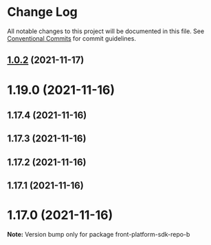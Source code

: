 # Change Log

All notable changes to this project will be documented in this file.
See [Conventional Commits](https://conventionalcommits.org) for commit guidelines.

## [1.0.2](https://github.com/maksym-leichenko/front-platform-repo-b/compare/v1.0.1...v1.0.2) (2021-11-17)



# 1.19.0 (2021-11-16)



## 1.17.4 (2021-11-16)



## 1.17.3 (2021-11-16)



## 1.17.2 (2021-11-16)



## 1.17.1 (2021-11-16)



# 1.17.0 (2021-11-16)

**Note:** Version bump only for package front-platform-sdk-repo-b
